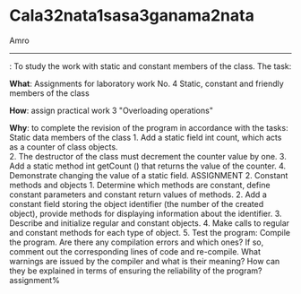 # Cala32nata1sasa3ganama2nata
Amro
****
: To study the work with static and constant members of the class.
 The task:
 
**What**: Assignments for laboratory work No. 4 Static, constant and friendly members of the class

**How**: assign practical work 3 "Overloading operations"

**Why**: to complete the revision of the program in accordance with the tasks:
Static data members of the class 1. Add a static field int count, which acts as a counter of class objects.  
2. The destructor of the class must decrement the counter value by one.  3. Add a static method int getCount () that returns the value of the counter.  4. Demonstrate changing the value of a static field.  ASSIGNMENT 2. Constant methods and objects 1. Determine which methods are constant, define constant parameters and constant return values   of methods.  2. Add a constant field storing the object identifier (the number of the created object), provide methods for displaying information about the identifier.  3. Describe and initialize regular and constant objects.  4. Make calls to regular and constant methods for each type of object.  5. Test the program: Compile the program.  Are there any compilation errors and which ones?  If so, comment out the corresponding lines of code and re-compile.  What warnings are issued by the compiler and what is their meaning?  How can they be explained in terms of ensuring the reliability of the program?
assignment%     
